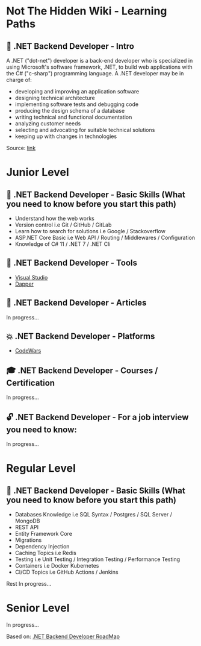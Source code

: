 # Not The Hidden Wiki - Learning Paths

👋 .NET Backend Developer - Intro
-----
A .NET ("dot-net") developer is a back-end developer who is specialized in using Microsoft's software framework, .NET, to build web applications with the C# ("c-sharp") programming language. A .NET developer may be in charge of:

* developing and improving an application software 
* designing technical architecture 
* implementing software tests and debugging code
* producing the design schema of a database
* writing technical and functional documentation 
* analyzing customer needs
* selecting and advocating for suitable technical solutions
* keeping up with changes in technologies

Source: [link](https://openclassrooms.com/en/paths/783-back-end-net-developer)

# Junior Level

💪 .NET Backend Developer - Basic Skills (What you need to know before you start this path)
-----
- Understand how the web works
- Version control i.e Git / GitHub / GitLab
- Learn how to search for solutions i.e Google / Stackoverflow
- ASP.NET Core Basic i.e Web API / Routing / Middlewares / Configuration
- Knowledge of C# 11 / .NET 7 / .NET Cli

🔧 .NET Backend Developer - Tools
-----
- [Visual Studio](https://visualstudio.microsoft.com/)
- [Dapper](https://github.com/DapperLib/Dapper)

📰 .NET Backend Developer - Articles
-----
In progress...


💥 .NET Backend Developer - Platforms
-----
- [CodeWars](https://www.codewars.com/)


🎓 .NET Backend Developer - Courses / Certification
-----
In progress...


🔓 .NET Backend Developer - For a job interview you need to know:
-----
In progress...


# Regular Level

💪 .NET Backend Developer - Basic Skills (What you need to know before you start this path)
-----
- Databases Knowledge i.e SQL Syntax / Postgres / SQL Server / MongoDB
- REST API
- Entity Framework Core
- Migrations
- Dependency Injection
- Caching Topics i.e Redis
- Testing i.e Unit Testing / Integration Testing  / Performance Testing
- Containers i.e Docker Kubernetes
- CI/CD Topics i.e GitHub Actions / Jenkins

Rest In progress...

# Senior Level

In progress...

Based on: [.NET Backend Developer RoadMap](https://github.com/Elfocrash/.NET-Backend-Developer-Roadmap/tree/master)